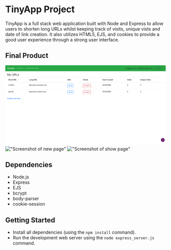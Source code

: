 # TinyApp Project

TinyApp is a full stack web application built with Node and Express to allow users to shorten long URLs whilst keeping track of visits, unique vists and date of link creation. It also utilizes HTML5, EJS, and cookies to provide a good user experience through a strong user interface.

## Final Product

!["Screenshot of URLs page"](https://raw.githubusercontent.com/GingSing/tinyapp/master/docs/urls.png)
!["Screenshot of new page"](https://raw.githubusercontent.com/GingSing/tinyapp/tree/master/docs/urls_new.png)
!["Screenshot of show page"](https://raw.githubusercontent.com/GingSing/tinyapp/tree/master/docs/urls_show.png)

## Dependencies

- Node.js
- Express
- EJS
- bcrypt
- body-parser
- cookie-session

## Getting Started

- Install all dependencies (using the `npm install` command).
- Run the development web server using the `node express_server.js` command.